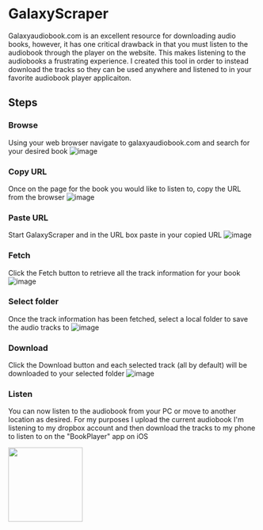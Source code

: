 # GalaxyScraper
Galaxyaudiobook.com is an excellent resource for downloading audio books, however, it has one critical drawback in that you must listen to the audiobook through the player on the website.
This makes listening to the audiobooks a frustrating experience.  I created this tool in order to instead download the tracks so they can be used anywhere and listened to in your favorite audiobook player applicaiton.

## Steps
### Browse 
Using your web browser navigate to galaxyaudiobook.com and search for your desired book
![image](https://github.com/SoftwareMods/GalaxyScraper/assets/7725472/01d72eb3-525b-43a2-b703-a40e7bf1c94b)


### Copy URL
Once on the page for the book you would like to listen to, copy the URL from the browser
![image](https://github.com/SoftwareMods/GalaxyScraper/assets/7725472/9d5b6f7b-011f-4134-8b4f-011bf0fee95d)


### Paste URL
Start GalaxyScraper and in the URL box paste in your copied URL
![image](https://github.com/SoftwareMods/GalaxyScraper/assets/7725472/f775981e-6d1a-40de-841d-48df42276442)


### Fetch
Click the Fetch button to retrieve all the track information for your book
![image](https://github.com/SoftwareMods/GalaxyScraper/assets/7725472/f9b9b542-41b5-4d19-af24-6de3d978e8c3)


### Select folder
Once the track information has been fetched, select a local folder to save the audio tracks to
![image](https://github.com/SoftwareMods/GalaxyScraper/assets/7725472/8d525644-93ca-4435-856f-f4f80d40b31a)



### Download
Click the Download button and each selected track (all by default) will be downloaded to your selected folder
![image](https://github.com/SoftwareMods/GalaxyScraper/assets/7725472/607acd72-9779-4d7b-8cba-38189f57f391)


### Listen
You can now listen to the audiobook from your PC or move to another location as desired.  For my purposes I upload the current audiobook I'm listening to my dropbox account and then download the tracks to my phone to listen to on the "BookPlayer" app on iOS

<img src='https://github.com/SoftwareMods/GalaxyScraper/assets/7725472/2fc8e007-3f10-4352-8e5e-67f14494368e' width='150' />

